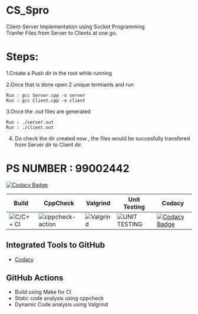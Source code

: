# CS_Spro
Client-Server Implementation using Socket Programming  
Tranfer Files from Server to Clients at one go.

# Steps:

1.Create a Push dir in the root while running


2.Once that is done open 2 unique termianls and run 

    Run : gcc Server.cpp -o server 
    Run : gcc Client.cpp -o client
    
    
3.Once the .out files are generated

    Run : ./server.out
    Run : ./client.out
    
4. Do check the dir created now , the files would be succesfully transfered from Server dir to Client dir.

# PS NUMBER : 99002442





[![Codacy Badge](https://app.codacy.com/project/badge/Grade/396eeae2cf00429294c8933917b6b280)](https://www.codacy.com/gh/99002442/Unix_GasStation/dashboard?utm_source=github.com&amp;utm_medium=referral&amp;utm_content=99002442/Unix_GasStation&amp;utm_campaign=Badge_Grade)





|Build|CppCheck|Valgrind|Unit Testing|Codacy|
|-----|--------|--------|------------|------|
|![C/C++ CI](https://github.com/99002442/Unix_GasStation/workflows/C/C++%20CI/badge.svg)|![cppcheck-action](https://github.com/99002442/Unix_GasStation/workflows/cppcheck-action/badge.svg)|![Valgrind](https://github.com/99002442/Unix_GasStation/workflows/Valgrind/badge.svg)|![UNIT TESTING](https://github.com/99002442/Unix_GasStation/workflows/UNIT%20TESTING/badge.svg)|[![Codacy Badge](https://app.codacy.com/project/badge/Grade/814ede627a3c474e9d9785b3a6d38efd)](https://www.codacy.com/gh/99002617/Genesis_Mini_Project/dashboard?utm_source=github.com&amp;utm_medium=referral&amp;utm_content=99002442/Unix_GasStation&amp;utm_campaign=Badge_Grade)|






## Integrated Tools to GitHub
* [Codacy](https://www.codacy.com/)
## GitHub Actions
* Build using Make for CI
* Static code analysis using cppcheck
* Dynamic Code analysis using Valgrind
